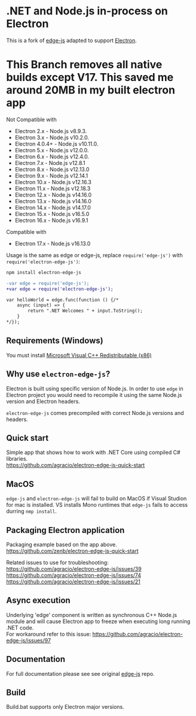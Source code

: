 # .NET and Node.js in-process on Electron

This is a fork of [edge-js](https://github.com/agracio/edge-js) adapted to support [Electron](https://github.com/electron/electron/).

# This Branch removes all native builds except V17. This saved me around 20MB in my built electron app

Not Compatible with

- Electron 2.x - Node.js v8.9.3.
- Electron 3.x - Node.js v10.2.0.
- Electron 4.0.4+ - Node.js v10.11.0.
- Electron 5.x - Node.js v12.0.0.
- Electron 6.x - Node.js v12.4.0.
- Electron 7.x - Node.js v12.8.1
- Electron 8.x - Node.js v12.13.0
- Electron 9.x - Node.js v12.14.1
- Electron 10.x - Node.js v12.16.3
- Electron 11.x - Node.js v12.18.3
- Electron 12.x - Node.js v14.16.0
- Electron 13.x - Node.js v14.16.0
- Electron 14.x - Node.js v14.17.0
- Electron 15.x - Node.js v16.5.0
- Electron 16.x - Node.js v16.9.1

Compatible with

- Electron 17.x - Node.js v16.13.0

Usage is the same as edge or edge-js, replace `require('edge-js')` with `require('electron-edge-js')`:

```bash
npm install electron-edge-js
```

```diff
-var edge = require('edge-js');
+var edge = require('electron-edge-js');

var helloWorld = edge.func(function () {/*
    async (input) => {
        return ".NET Welcomes " + input.ToString();
    }
*/});
```

## Requirements (Windows)

You must install [Microsoft Visual C++ Redistributable (x86)](https://www.microsoft.com/en-us/download/details.aspx?id=52685)

## Why use `electron-edge-js`?

Electron is built using specific version of Node.js. In order to use `edge` in Electron project you would need to recompile it using the same Node.js version and Electron headers.

`electron-edge-js` comes precompiled with correct Node.js versions and headers.

## Quick start

Simple app that shows how to work with .NET Core using compiled C# libraries.  
https://github.com/agracio/electron-edge-js-quick-start

## MacOS

`edge-js` and `electron-edge-js` will fail to build on MacOS if Visual Studion for mac is installed.
VS installs Mono runtimes that `edge-js` fails to access durring `nmp install`.

## Packaging Electron application

Packaging example based on the app above.  
https://github.com/zenb/electron-edge-js-quick-start

Related issues to use for troubleshooting:  
https://github.com/agracio/electron-edge-js/issues/39  
https://github.com/agracio/electron-edge-js/issues/74  
https://github.com/agracio/electron-edge-js/issues/21

## Async execution

Underlying 'edge' component is written as synchronous C++ Node.js module and will cause Electron app to freeze when executing long running .NET code.  
For workaround refer to this issue: https://github.com/agracio/electron-edge-js/issues/97

## Documentation

For full documentation please see see original [edge-js](https://github.com/agracio/edge-js) repo.

## Build

Build.bat supports only Electron major versions.
